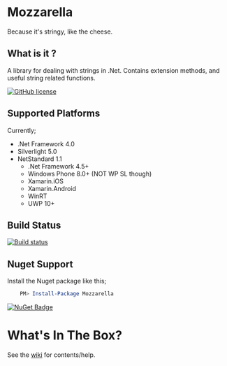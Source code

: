 # Mozzarella
Because it's stringy, like the cheese.

## What is it ?
A library for dealing with strings in .Net. Contains extension methods, and useful string related functions.

[![GitHub license](https://img.shields.io/github/license/mashape/apistatus.svg)](https://github.com/Yortw/Mozzarella/blob/master/LICENSE.md) 

## Supported Platforms
Currently;

* .Net Framework 4.0
* Silverlight 5.0
* NetStandard 1.1
    * .Net Framework 4.5+
    * Windows Phone 8.0+ (NOT WP SL though) 
    * Xamarin.iOS 
    * Xamarin.Android
    * WinRT
    * UWP 10+

## Build Status
[![Build status](https://ci.appveyor.com/api/projects/status/f4e33as09yx0lsn4?svg=true)](https://ci.appveyor.com/project/Yortw/mozzarella)

## Nuget Support

Install the Nuget package like this;

```powershell
    PM> Install-Package Mozzarella
```

[![NuGet Badge](https://buildstats.info/nuget/mozzarella)](https://www.nuget.org/packages/mozzarella/)

# What's In The Box?
See the [wiki](https://github.com/Yortw/Mozzarella/wiki) for contents/help.
